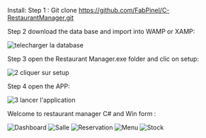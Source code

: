 Install:
Step 1 : Git clone https://github.com/FabPinel/C-RestaurantManager.git

Step 2 download the data base and import into WAMP or XAMP: 

![telecharger la database](https://github.com/FabPinel/C-RestaurantManager/assets/97904320/78f17d2d-4999-4777-9c47-1fa32b26ad66)

Step 3 open the Restaurant Manager.exe folder and clic on setup: 

![2 cliquer sur setup](https://github.com/FabPinel/C-RestaurantManager/assets/97904320/5ddf500a-9bd1-4ece-b29e-82b84d0da8b6)

Step 4 open the APP: 

![3 lancer l'application](https://github.com/FabPinel/C-RestaurantManager/assets/97904320/0c3471a8-c52a-49c0-ae5e-c1c2e5bd4466)

Welcome to restaurant manager C# and Win form :

![Dashboard](https://github.com/FabPinel/C-RestaurantManager/assets/97904320/e08b34b7-f8c5-4fc0-a5a6-480073c738d7)
![Salle](https://github.com/FabPinel/C-RestaurantManager/assets/97904320/51643e30-15a5-4b72-a4f4-2caada6adcec)
![Reservation](https://github.com/FabPinel/C-RestaurantManager/assets/97904320/9062ef7c-b15f-4638-b006-1efa6bc259b3)
![Menu](https://github.com/FabPinel/C-RestaurantManager/assets/97904320/7d28e83e-9e76-4786-b21a-ba80fb8c140d)
![Stock](https://github.com/FabPinel/C-RestaurantManager/assets/97904320/60adfeb6-7b6c-4744-b16a-3437a0dbf9cd)

